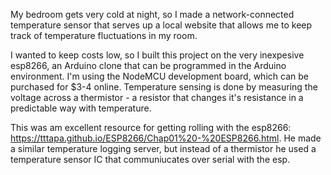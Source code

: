 My bedroom gets very cold at night, so I made a network-connected temperature sensor that serves up a local website that allows me to keep track of temperature fluctuations in my room.

I wanted to keep costs low, so I built this project on the very inexpesive esp8266, an Arduino clone that can be programmed in the Arduino environment. I'm using the NodeMCU development board, which can be purchased for $3-4 online. Temperature sensing is done by measuring the voltage across a thermistor - a resistor that changes it's resistance in a predictable way with temperature. 

This was am excellent resource for getting rolling with the esp8266: https://tttapa.github.io/ESP8266/Chap01%20-%20ESP8266.html. He made a similar temperature logging server, but instead of a thermistor he used a temperature sensor IC that communiucates over serial with the esp. 
